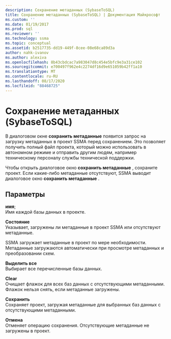 ```yaml
---
description: Сохранение метаданных (SybaseToSQL)
title: Сохранение метаданных (SybaseToSQL) | Документация Майкрософт
ms.custom: ''
ms.date: 01/19/2017
ms.prod: sql
ms.reviewer: ''
ms.technology: ssma
ms.topic: conceptual
ms.assetid: b2517735-dd19-449f-8cee-08e68ca89d3a
author: nahk-ivanov
ms.author: alexiva
ms.openlocfilehash: 8b43cbdcac7a983047d8c454e5bfc9e3a31ce102
ms.sourcegitcommit: e700497f962e4c2274df16d9e651059b42ff1a10
ms.translationtype: MT
ms.contentlocale: ru-RU
ms.lasthandoff: 08/17/2020
ms.locfileid: "88468725"
---
```

# <a name="save-metadata--sybasetosql"></a>Сохранение метаданных (SybaseToSQL)
В диалоговом окне **сохранить метаданные** появится запрос на загрузку метаданных в проект SSMA перед сохранением. Это позволяет получить полный файл проекта, который можно использовать в автономном режиме и отправить другим людям, например техническому персоналу службы технической поддержки.  
  
Чтобы открыть диалоговое окно **сохранить метаданные** , сохраните проект. Если какие-либо метаданные отсутствуют, SSMA выводит диалоговое окно **сохранить метаданные** .  
  
## <a name="options"></a>Параметры  
**имя**;  
Имя каждой базы данных в проекте.  
  
**Состояние**  
Указывает, загружены ли метаданные в проект SSMA или отсутствуют метаданные.  
  
SSMA загружает метаданные в проект по мере необходимости. Метаданные загружаются автоматически при просмотре метаданных и преобразовании схем.  
  
**Выделить все**  
Выбирает все перечисленные базы данных.  
  
**Clear**  
Очищает флажок для всех баз данных с отсутствующими метаданными. Флажок нельзя снять, если метаданные загружены.  
  
**Сохранить**  
Сохраняет проект, загружая метаданные для выбранных баз данных с отсутствующими метаданными.  
  
**Отмена**  
Отменяет операцию сохранения. Отсутствующие метаданные не загружены в проект.  
  
